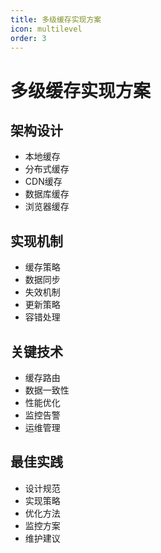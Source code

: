 ```yaml
---
title: 多级缓存实现方案
icon: multilevel
order: 3
---
```


# 多级缓存实现方案

## 架构设计
- 本地缓存
- 分布式缓存
- CDN缓存
- 数据库缓存
- 浏览器缓存

## 实现机制
- 缓存策略
- 数据同步
- 失效机制
- 更新策略
- 容错处理

## 关键技术
- 缓存路由
- 数据一致性
- 性能优化
- 监控告警
- 运维管理

## 最佳实践
- 设计规范
- 实现策略
- 优化方法
- 监控方案
- 维护建议
